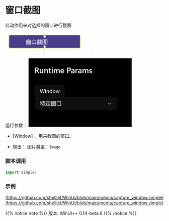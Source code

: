 # 窗口截图 
此动作用来对选择的窗口进行截图

![action](./images/2022-11-27_144417.png 'size=90%')


运行参数：
![param](./images/2022-11-27_144504.png 'size=90%')


* [Window]： 用来截图的窗口。

* 输出： 图片类型：`Image`


### 脚本调用

```python
import simple;

```

### 示例

[https://github.com/shelllet/WinUi/blob/main/media/capture_window.simple](https://github.com/shelllet/WinUi/blob/main/media/capture_window.simple)


{{% notice note %}}
版本: WinUi++ 0.14-beta.6 
{{% /notice %}}